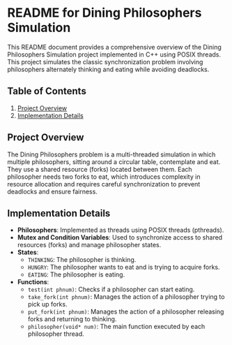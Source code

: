 # README for Dining Philosophers Simulation

This README document provides a comprehensive overview of the Dining Philosophers Simulation project implemented in C++ using POSIX threads. This project simulates the classic synchronization problem involving philosophers alternately thinking and eating while avoiding deadlocks.

## Table of Contents

1. [Project Overview](#project-overview)
2. [Implementation Details](#implementation-details)


## Project Overview

The Dining Philosophers problem is a multi-threaded simulation in which multiple philosophers, sitting around a circular table, contemplate and eat. They use a shared resource (forks) located between them. Each philosopher needs two forks to eat, which introduces complexity in resource allocation and requires careful synchronization to prevent deadlocks and ensure fairness.


## Implementation Details

- **Philosophers**: Implemented as threads using POSIX threads (pthreads).
- **Mutex and Condition Variables**: Used to synchronize access to shared resources (forks) and manage philosopher states.
- **States**:
  - `THINKING`: The philosopher is thinking.
  - `HUNGRY`: The philosopher wants to eat and is trying to acquire forks.
  - `EATING`: The philosopher is eating.
- **Functions**:
  - `test(int phnum)`: Checks if a philosopher can start eating.
  - `take_fork(int phnum)`: Manages the action of a philosopher trying to pick up forks.
  - `put_fork(int phnum)`: Manages the action of a philosopher releasing forks and returning to thinking.
  - `philosopher(void* num)`: The main function executed by each philosopher thread.
